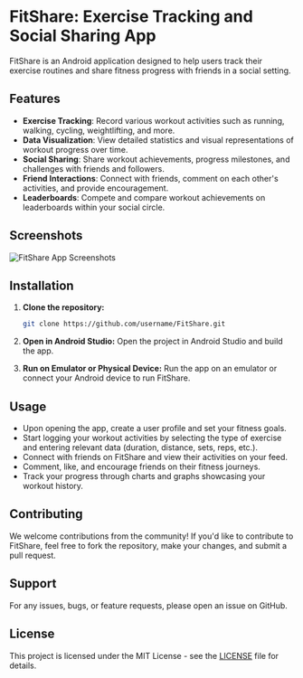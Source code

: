 # FitShare: Exercise Tracking and Social Sharing App

FitShare is an Android application designed to help users track their exercise routines and share fitness progress with friends in a social setting.

## Features

- **Exercise Tracking**: Record various workout activities such as running, walking, cycling, weightlifting, and more.
- **Data Visualization**: View detailed statistics and visual representations of workout progress over time.
- **Social Sharing**: Share workout achievements, progress milestones, and challenges with friends and followers.
- **Friend Interactions**: Connect with friends, comment on each other's activities, and provide encouragement.
- **Leaderboards**: Compete and compare workout achievements on leaderboards within your social circle.

## Screenshots

![FitShare App Screenshots](screenshots.png)

## Installation

1. **Clone the repository:**
   ```bash
   git clone https://github.com/username/FitShare.git
   ```

2. **Open in Android Studio:**
   Open the project in Android Studio and build the app.

3. **Run on Emulator or Physical Device:**
   Run the app on an emulator or connect your Android device to run FitShare.

## Usage

- Upon opening the app, create a user profile and set your fitness goals.
- Start logging your workout activities by selecting the type of exercise and entering relevant data (duration, distance, sets, reps, etc.).
- Connect with friends on FitShare and view their activities on your feed.
- Comment, like, and encourage friends on their fitness journeys.
- Track your progress through charts and graphs showcasing your workout history.

## Contributing

We welcome contributions from the community! If you'd like to contribute to FitShare, feel free to fork the repository, make your changes, and submit a pull request.

## Support

For any issues, bugs, or feature requests, please open an issue on GitHub.

## License

This project is licensed under the MIT License - see the [LICENSE](LICENSE) file for details.
